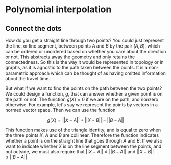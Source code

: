 # Polynomial interpolation

## Connect the dots

How do you get a straight line through two points? You could just represent the line, or line segment, between points $A$ and $B$ by the pair
$(A, B)$, which can be ordered or unordered based on whether you care about the direction or not. This abstracts away the geometry
and only retains the connectedness. So this is the way it would be represented in topology or in graphs, as it is agnostic to the path taken between the points.
It is a non-parametric approach which can be thought of as having omitted information about the travel time.

But what if we want to find the points on the path between the two points? We could design a function, $g$, that can answer whether a given point is on the path or not.
The function $g(X) = 0$ if we are on the path, and nonzero otherwise. For example, let's say we represent the points by vectors in a normed vector space.
Then we can use the function

$$g(X) = ||X - A|| + ||X - B|| - ||B - A||$$

This function makes use of the triangle identity, and is equal to zero when the three points $X$, $A$ and $B$ are collinear.
Therefore the function indicates whether a point is on the straight line that goes through $A$ and $B$.
If we also want to indicate whether $X$ is on the line segment between the points, and not outside, we must also require that
$||X - A|| \le  ||B - A||$ and $||X - B|| \le  ||B - A||$ 

